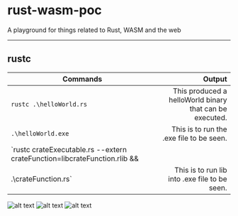 # rust-wasm-poc
A playground for things related to Rust, WASM and the web

----------------------------------------------
## rustc 
| Commands                | Output                                                 |
| ----------------------- | ------------------------------------------------------:|
| `rustc .\helloWorld.rs` | This produced a helloWorld binary that can be executed.| 
| `.\helloWorld.exe`      | This is to run the .exe file to be seen.               |
| `rustc crateExecutable.rs --extern crateFunction=libcrateFunction.rlib &&
.\crateFunction.rs`      | This is to run lib into .exe file to be seen.               |

![alt text](https://i.imgur.com/5No412X.png "example to exe file helloWorld")
![alt text](https://i.imgur.com/mIaz0qr.png "example to exe file newPerson")
![alt text](https://i.imgur.com/cMOYHmP.png "example to exe file ifElseCounter")


